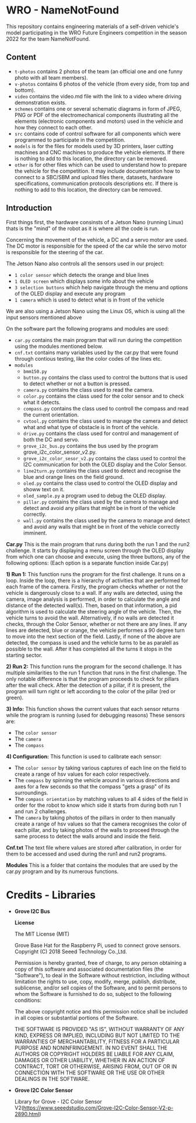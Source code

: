 # WRO - NameNotFound

This repository contains engineering materials of a self-driven vehicle's model participating in the WRO Future Engineers competition in the season 2022 for the team NameNotFound.

## Content
* `t-photos` contains 2 photos of the team (an official one and one funny photo with all team members).
* `v-photos` contains 6 photos of the vehicle (from every side, from top and bottom).
* `video` contains the video.md file with the link to a video where driving demonstration exists.
* `schemes` contains one or several schematic diagrams in form of JPEG, PNG or PDF of the electromechanical components illustrating all the elements (electronic components and motors) used in the vehicle and how they connect to each other.
* `src` contains code of control software for all components which were programmed to participate in the competition.
* `models` is for the files for models used by 3D printers, laser cutting machines and CNC machines to produce the vehicle elements. If there is nothing to add to this location, the directory can be removed.
* `other` is for other files which can be used to understand how to prepare the vehicle for the competition. It may include documentation how to connect to a SBC/SBM and upload files there, datasets, hardware specifications, communication protocols descriptions etc. If there is nothing to add to this location, the directory can be removed.

## Introduction
First things first, the hardware consinsts of a Jetson Nano (running Linux) thats is the "mind" of the robot as it is where all the code is run.

Concerning the movement of the vehicle, a DC and a servo motor are used. The DC motor is responsible for the speed of the car while the servo motor is responsible for the steering of the car.

The Jetson Nano also controls all the sensors used in our project:
* `1 color sensor` which detects the orange and blue lines
* `1 OLED screen` which displays some info about the vehicle
* `3 selection buttons` which help navigate through the menu and options of the OLED display and execute any program
* `1 camera` which is used to detect what is in front of the vehicle
     
We are also using a Jetson Nano using the Linux OS, which is using all the input sensors mentioned above

On the software part the following programs and modules are used:
   - `car.py` contains the main program that will run during the competition using the modules mentioned below.
   - `cnf.txt` contains many variables used by the car.py that were found through contious testing, like the color codes of the lines etc.
   - `modules`
       - `bmm150.py`
       - `button.py` contains the class used to control the buttons that is used to detect whether or not a button is pressed.
       - `camera.py` contains the class used to read the camera.
       - `color.py` contains the class used for the color sensor and to check what it detects.
       - `compass.py` contains the class used to controll the compass and read the current orientation.
       - `cvtool.py` contains the class used to manage the camera and detect what and what type of obstacle is in front of the vehicle.
       - `drive.py` contains the class used for control and management of both the DC and servo.
       - `grove_i2c_bus.py` contains the bus used by the program grove_i2c_color_sensor_v2.py.
       - `grove_i2c_color_sesor_v2.py` contains the class used to control the I2C communication for both the OLED display and the Color Sensor.
       - `line2turn.py` contains the class used to detect and recognise the blue and orange lines on the field ground.
       - `oled.py` contains the class used to control the OLED display and showw text on it.
       - `oled_sample.py` a program used to debug the OLED display.
       - `pillar.py` contains the class used by the camera to manage and detect and avoid any pillars that might be in front of the vehicle correctly.
       - `wall.py` contains the class used by the camera to manage and detect and avoid any walls that might be in front of the vehicle correctly imminent.
   
 **Car.py**
This is the main program that runs during both the run 1 and the run2 challenge. It starts by displaying a menu screen through the OLED display from which one can choose and execute, using the three buttons, any of the following options: (Each option is a separate function inside Car.py)
 
**1) Run 1:**
This function runs the program for the first challenge. It runs on a loop. Inside the loop, there is a hierarchy of activities that are performed for each frame of the camera. Firstly, the program checks whether or not the vehicle is dangerously close to a wall. If any walls are detected, using the camera, image analysis is performed, in order to calculate the angle and distance of the detected wall(s). Then, based on that information, a pid algorithm is used to calculate the steering angle of the vehicle. Then, the vehicle turns to avoid the wall. Alternatively, if no walls are detected it checks, through the Color Sensor, whether or not there are any lines. If any lines are detected, blue or orange, the vehicle performes a 90 degree turn to move into the next section of the field. Lastly, if none of the above are detected, the compass is used and the vehicle turns to be as paralell as possible to the wall. After it has completed all the turns it stops in the starting sector. 

**2) Run 2:** 
This function runs the program for the second challenge. It has multiple similarities to the run 1 function that runs in the first challenge. The only notable difference is that the program proceeds to check for pillars after the wall check. After the detection of a pillar, if it is present, the program will turn right or left according to the color of the pillar (red or green). 

**3) Info:**
This function shows the current values that each sensor returns while the program is running (used for debugging reasons)
These sensors are:
 - The `color sensor`
 - The `camera`
 - The `compass`

**4) Configuration:**
This function is used to calibrate each sensor: 
 - The `color sensor` by taking various captures of each line on the field to create a range of hsv values for each color respectively.
 - The `compass` by spinning the vehicle around in various directions and axes for a few seconds so that the compass "gets a grasp" of its surroundings.
 - The `compass orientation` by matching values to all 4 sides of the field in order for the robot to know which side it starts from during both run 1 and run 2 challenges.
 - The `camera` by taking photos of the pillars in order to then manually create a range of hsv values so that the camera recognises the color of each pillar, and by taking photos of the walls to proceed through the same process to detect the walls around and inside the field.


**Cnf.txt**
The text file where values are stored after calibration, in order for them to be accessed and used during the run1 and run2 programs. 

**Modules**
This is a folder that contains the modules that are used by the car.py program and by its numerous functions. 

# Credits - Libraries

- **Grove I2C Bus**

  **License**

  The MIT License (MIT)

  Grove Base Hat for the Raspberry Pi, used to connect grove sensors.
  Copyright (C) 2018  Seeed Technology Co.,Ltd. 

  Permission is hereby granted, free of charge, to any person obtaining a copy
  of this software and associated documentation files (the "Software"), to deal
  in the Software without restriction, including without limitation the rights
  to use, copy, modify, merge, publish, distribute, sublicense, and/or sell
  copies of the Software, and to permit persons to whom the Software is
  furnished to do so, subject to the following conditions:

  The above copyright notice and this permission notice shall be included in
  all copies or substantial portions of the Software.

  THE SOFTWARE IS PROVIDED "AS IS", WITHOUT WARRANTY OF ANY KIND, EXPRESS OR
  IMPLIED, INCLUDING BUT NOT LIMITED TO THE WARRANTIES OF MERCHANTABILITY,
  FITNESS FOR A PARTICULAR PURPOSE AND NONINFRINGEMENT. IN NO EVENT SHALL THE
  AUTHORS OR COPYRIGHT HOLDERS BE LIABLE FOR ANY CLAIM, DAMAGES OR OTHER
  LIABILITY, WHETHER IN AN ACTION OF CONTRACT, TORT OR OTHERWISE, ARISING FROM,
  OUT OF OR IN CONNECTION WITH THE SOFTWARE OR THE USE OR OTHER DEALINGS IN
  THE SOFTWARE.


 - **Grove I2C Color Sensor**
   
   Library for Grove - I2C Color Sensor V2(https://www.seeedstudio.com/Grove-I2C-Color-Sensor-V2-p-2890.html)
